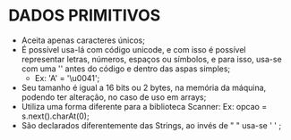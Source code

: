 # DADOS PRIMITIVOS

- Aceita apenas caracteres únicos;
- É possível usa-lá com código unicode, e com isso é possível representar letras, números, espaços ou símbolos, e para isso, usa-se com uma '\' antes do código e dentro das aspas simples;
  - Ex: 'A' = '\u0041';
- Seu tamanho é igual a 16 bits ou 2 bytes, na memória da máquina, podendo ter alteração, no caso de uso em arrays;
- Utiliza uma forma diferente para a biblioteca Scanner:
Ex: opcao = s.next().charAt(0);
- São declarados diferentemente das Strings, ao invés de " " usa-se ' ' ;

